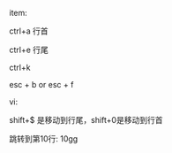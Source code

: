  item:

 ctrl+a 行首

 ctrl+e 行尾

 ctrl+k

 esc + b or  esc + f


 vi:

 shift+$ 是移动到行尾，shift+0是移动到行首

 跳转到第10行: 10gg

